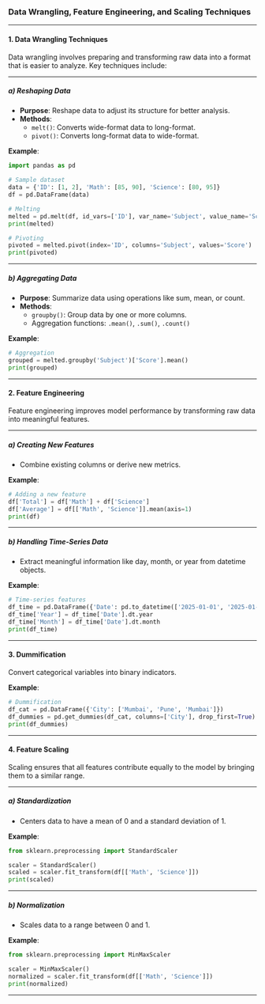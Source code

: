 ### Data Wrangling, Feature Engineering, and Scaling Techniques

---

#### **1. Data Wrangling Techniques**

Data wrangling involves preparing and transforming raw data into a format that is easier to analyze. Key techniques include:

---

##### **a) Reshaping Data**

- **Purpose**: Reshape data to adjust its structure for better analysis.
- **Methods**:
  - `melt()`: Converts wide-format data to long-format.
  - `pivot()`: Converts long-format data to wide-format.

**Example**:
```python
import pandas as pd

# Sample dataset
data = {'ID': [1, 2], 'Math': [85, 90], 'Science': [80, 95]}
df = pd.DataFrame(data)

# Melting
melted = pd.melt(df, id_vars=['ID'], var_name='Subject', value_name='Score')
print(melted)

# Pivoting
pivoted = melted.pivot(index='ID', columns='Subject', values='Score')
print(pivoted)
```

---

##### **b) Aggregating Data**

- **Purpose**: Summarize data using operations like sum, mean, or count.
- **Methods**:
  - `groupby()`: Group data by one or more columns.
  - Aggregation functions: `.mean()`, `.sum()`, `.count()`

**Example**:
```python
# Aggregation
grouped = melted.groupby('Subject')['Score'].mean()
print(grouped)
```

---

#### **2. Feature Engineering**

Feature engineering improves model performance by transforming raw data into meaningful features.

---

##### **a) Creating New Features**

- Combine existing columns or derive new metrics.
  
**Example**:
```python
# Adding a new feature
df['Total'] = df['Math'] + df['Science']
df['Average'] = df[['Math', 'Science']].mean(axis=1)
print(df)
```

---

##### **b) Handling Time-Series Data**

- Extract meaningful information like day, month, or year from datetime objects.

**Example**:
```python
# Time-series features
df_time = pd.DataFrame({'Date': pd.to_datetime(['2025-01-01', '2025-01-02'])})
df_time['Year'] = df_time['Date'].dt.year
df_time['Month'] = df_time['Date'].dt.month
print(df_time)
```

---

#### **3. Dummification**

Convert categorical variables into binary indicators.

**Example**:
```python
# Dummification
df_cat = pd.DataFrame({'City': ['Mumbai', 'Pune', 'Mumbai']})
df_dummies = pd.get_dummies(df_cat, columns=['City'], drop_first=True)
print(df_dummies)
```

---

#### **4. Feature Scaling**

Scaling ensures that all features contribute equally to the model by bringing them to a similar range.

---

##### **a) Standardization**

- Centers data to have a mean of 0 and a standard deviation of 1.
  
**Example**:
```python
from sklearn.preprocessing import StandardScaler

scaler = StandardScaler()
scaled = scaler.fit_transform(df[['Math', 'Science']])
print(scaled)
```

---

##### **b) Normalization**

- Scales data to a range between 0 and 1.

**Example**:
```python
from sklearn.preprocessing import MinMaxScaler

scaler = MinMaxScaler()
normalized = scaler.fit_transform(df[['Math', 'Science']])
print(normalized)
```

---